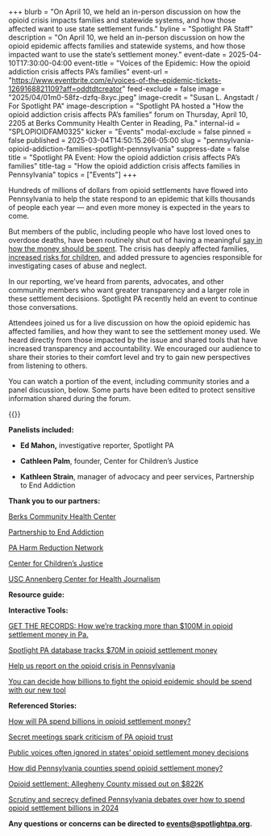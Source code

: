 +++
blurb = "On April 10, we held an in-person discussion on how the opioid crisis impacts families and statewide systems, and how those affected want to use state settlement funds."
byline = "Spotlight PA Staff"
description = "On April 10, we held an in-person discussion on how the opioid epidemic affects families and statewide systems, and how those impacted want to use the state’s settlement money."
event-date = 2025-04-10T17:30:00-04:00
event-title = "Voices of the Epidemic: How the opioid addiction crisis affects PA’s families"
event-url = "https://www.eventbrite.com/e/voices-of-the-epidemic-tickets-1269168821109?aff=oddtdtcreator"
feed-exclude = false
image = "2025/04/01m0-58fz-dzfq-8xyc.jpeg"
image-credit = "Susan L. Angstadt / For Spotlight PA"
image-description = "Spotlight PA hosted a \"How the opioid addiction crisis affects PA’s families\" forum on Thursday, April 10, 2205 at Berks Community Health Center in Reading, Pa."
internal-id = "SPLOPIOIDFAM0325"
kicker = "Events"
modal-exclude = false
pinned = false
published = 2025-03-04T14:50:15.266-05:00
slug = "pennsylvania-opioid-addiction-families-spotlight-pennsylvania"
suppress-date = false
title = "Spotlight PA Event: How the opioid addiction crisis affects PA’s families"
title-tag = "How the opioid addiction crisis affects families in Pennsylvania"
topics = ["Events"]
+++

Hundreds of millions of dollars from opioid settlements have flowed into Pennsylvania to help the state respond to an epidemic that kills thousands of people each year — and even more money is expected in the years to come.

But members of the public, including people who have lost loved ones to overdose deaths, have been routinely shut out of having a meaningful <a href="https://www.spotlightpa.org/news/2024/08/opioid-settlement-cash-public-comments-ignored/">say in how the money should be spent</a>. The crisis has deeply affected families, <a href="https://www.spotlightpa.org/news/2025/02/pennsylvania-child-welfare-crisis-opioid-settlement-funding/">increased risks for children</a>, and added pressure to agencies responsible for investigating cases of abuse and neglect.

In our reporting, we’ve heard from parents, advocates, and other community members who want greater transparency and a larger role in these settlement decisions. Spotlight PA recently held an event to continue those conversations.

Attendees joined us for a live discussion on how the opioid epidemic has affected families, and how they want to see the settlement money used. We heard directly from those impacted by the issue and shared tools that have increased transparency and accountability. We encouraged our audience to share their stories to their comfort level and try to gain new perspectives from listening to others.

You can watch a portion of the event, including community stories and a panel discussion, below. Some parts have been edited to protect sensitive information shared during the forum.

{{<vimeo id="1076067969" >}}

<strong>Panelists included: </strong>

- <strong>Ed Mahon,</strong> investigative reporter, Spotlight PA

- <strong>Cathleen Palm</strong>, founder, Center for Children’s Justice

- <strong>Kathleen Strain</strong>, manager of advocacy and peer services, Partnership to End Addiction

<strong>Thank you to our partners:</strong>

<a href="https://berkschc.net/">Berks Community Health Center</a>

<a href="https://drugfree.org/">Partnership to End Addiction</a>

<a href="https://www.pahrn.org/">PA Harm Reduction Network</a>

<a href="https://www.facebook.com/centerForChildrensJustice/">Center for Children’s Justice</a>

<a href="https://centerforhealthjournalism.org/">USC Annenberg Center for Health Journalism</a>

<strong>Resource guide:</strong>

<strong>Interactive Tools:</strong>

<a href="https://www.spotlightpa.org/news/2024/03/opioid-settlement-money-67-counties/">GET THE RECORDS: How we’re tracking more than $100M in opioid settlement money in Pa.</a>

<a href="https://www.spotlightpa.org/news/2024/11/pennsylvania-opioid-settlement-money-spending-data/">Spotlight PA database tracks $70M in opioid settlement money</a><u></u>

<a href="https://www.spotlightpa.org/news/2025/02/pennsylvania-opioid-settlement-tracking-public-input/">Help us report on the opioid crisis in Pennsylvania</a>

<a href="https://www.spotlightpa.org/news/2025/03/pennsylvania-opioid-settlement-decide-spending/">You can decide how billions to fight the opioid epidemic should be spend with our new tool</a>

<strong>Referenced Stories:</strong>

<a href="https://www.spotlightpa.org/news/2023/04/pa-opioid-settlement-money-cases-police-treatment-johnson-johnson/">How will PA spend billions in opioid settlement money?</a>

<a href="https://www.spotlightpa.org/news/2023/06/pa-opioid-settlement-trust-secret-meetings-public-records/">Secret meetings spark criticism of PA opioid trust</a><u></u>

<a href="https://www.spotlightpa.org/news/2024/08/opioid-settlement-cash-public-comments-ignored/">Public voices often ignored in states’ opioid settlement money decisions</a><u></u>

<a href="https://www.spotlightpa.org/news/2024/05/records-obtained-by-spotlight-pennsylvania-and-wesa-reveal-how-pennsylvania-counties-used-tens-of-millions-in-opioid-settlement-dollars/">How did Pennsylvania counties spend opioid settlement money? </a><u></u>

<a href="https://www.spotlightpa.org/news/2023/12/pennsylvania-opioid-settlement-allegheny-payout/">Opioid settlement: Allegheny County missed out on $822K </a><u></u>

<a href="https://www.spotlightpa.org/news/2024/12/pennsylvania-opioid-settlement-money-key-issues/">Scrutiny and secrecy defined Pennsylvania debates over how to spend opioid settlement billions in 2024</a><u></u>

<strong>Any questions or concerns can be directed to </strong><a href="mailto:events@spotlightpa.org"><strong>events@spotlightpa.org</strong></a><strong>.</strong>


